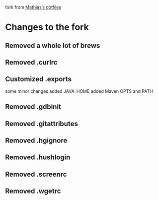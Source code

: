 fork from [Mathias’s dotfiles](https://github.com/mathiasbynens/dotfiles)

# Changes to the fork

## Removed a whole lot of brews

## Removed .curlrc

## Customized .exports

some minor changes
added JAVA_HOME
added Maven OPTS and PATH

## Removed .gdbinit

## Removed .gitattributes

## Removed .hgignore

## Removed .hushlogin

## Removed .screenrc

## Removed .wgetrc
